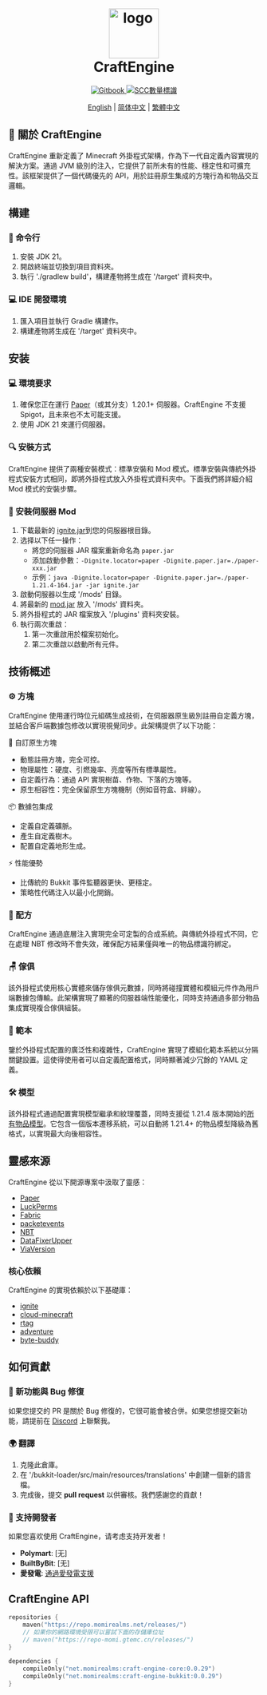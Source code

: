 <h1 align="center">
  <div style="text-align:center">
    <img src="https://github.com/user-attachments/assets/4e679094-303b-481d-859d-073efc61037c" alt="logo" style="width:100px; height:auto;">
  </div>
  CraftEngine
</h1>

<p align="center">
  <a href="https://momi.gtemc.cn/craftengine" alt="GitBook">
    <img src="https://img.shields.io/badge/%E6%96%87%E6%AA%94-%E7%94%A8%E6%88%B6%E6%89%8B%E5%86%8A-D2691E" alt="Gitbook"/>
  </a>
  <a href="https://github.com/Xiao-MoMi/craft-engine/">
    <img src="https://sloc.xyz/github/Xiao-MoMi/craft-engine/?category=codes" alt="SCC數量標識"/>
  </a>
</p>

<p align="center">
    <a target="_blank" href="/README.md">English</a> |
    <a target="_blank" href="/readme/README_zh-CN.md">简体中文</a> |
    <a target="_blank" href="/readme/README_zh-TW.md">繁體中文</a>
</p>

## 📌 關於 CraftEngine

CraftEngine 重新定義了 Minecraft 外掛程式架構，作為下一代自定義內容實現的解決方案。通過 JVM 級別的注入，它提供了前所未有的性能、穩定性和可擴充性。該框架提供了一個代碼優先的 API，用於註冊原生集成的方塊行為和物品交互邏輯。

## 構建

### 🐚 命令行
1. 安裝 JDK 21。
2. 開啟終端並切換到項目資料夾。
3. 執行 './gradlew build'，構建產物將生成在 '/target' 資料夾中。

### 💻 IDE 開發環境
1. 匯入項目並執行 Gradle 構建作。
2. 構建產物將生成在 '/target' 資料夾中。

## 安装

### 💻 環境要求
1. 確保您正在運行 [Paper](https://papermc.io/)（或其分支）1.20.1+ 伺服器。CraftEngine 不支援 Spigot，且未來也不太可能支援。
2. 使用 JDK 21 來運行伺服器。

### 🔍 安裝方式
CraftEngine 提供了兩種安裝模式：標準安裝和 Mod 模式。標準安裝與傳統外掛程式安裝方式相同，即將外掛程式放入外掛程式資料夾中。下面我們將詳細介紹 Mod 模式的安裝步驟。

### 🔧 安裝伺服器 Mod
1. 下載最新的 [ignite.jar](https://github.com/vectrix-space/ignite/releases)到您的伺服器根目錄。
2. 选择以下任一操作：
    - 將您的伺服器 JAR 檔案重新命名為 `paper.jar`
    - 添加啟動參數：`-Dignite.locator=paper -Dignite.paper.jar=./paper-xxx.jar`
    - 示例：`java -Dignite.locator=paper -Dignite.paper.jar=./paper-1.21.4-164.jar -jar ignite.jar`
3. 啟動伺服器以生成 '/mods' 目錄。
4. 將最新的 [mod.jar](https://github.com/Xiao-MoMi/craft-engine/releases) 放入 '/mods' 資料夾。
5. 將外掛程式的 JAR 檔案放入 '/plugins' 資料夾安裝。
6. 執行兩次重啟：
    1. 第一次重啟用於檔案初始化。
    2. 第二次重啟以啟動所有元件。

## 技術概述

### ⚙️ 方塊
CraftEngine 使用運行時位元組碼生成技術，在伺服器原生級別註冊自定義方塊，並結合客戶端數據包修改以實現視覺同步。此架構提供了以下功能：

🧱 自訂原生方塊
- 動態註冊方塊，完全可控。
- 物理屬性：硬度、引燃幾率、亮度等所有標準屬性。
- 自定義行為：通過 API 實現樹苗、作物、下落的方塊等。
- 原生相容性：完全保留原生方塊機制（例如音符盒、絆線）。

📦 數據包集成
- 定義自定義礦脈。
- 產生自定義樹木。
- 配置自定義地形生成。

⚡ 性能優勢
- 比傳統的 Bukkit 事件監聽器更快、更穩定。
- 策略性代碼注入以最小化開銷。

### 🥘 配方
CraftEngine 通過底層注入實現完全可定製的合成系統。與傳統外掛程式不同，它在處理 NBT 修改時不會失效，確保配方結果僅與唯一的物品標識符綁定。

### 🪑 傢俱
該外掛程式使用核心實體來儲存傢俱元數據，同時將碰撞實體和模組元件作為用戶端數據包傳輸。此架構實現了顯著的伺服器端性能優化，同時支持通過多部分物品集成實現複合傢俱組裝。

### 📝 範本
鑒於外掛程式配置的廣泛性和複雜性，CraftEngine 實現了模組化範本系統以分隔關鍵設置。這使得使用者可以自定義配置格式，同時顯著減少冗餘的 YAML 定義。

### 🛠️ 模型
該外掛程式通過配置實現模型繼承和紋理覆蓋，同時支援從 1.21.4 版本開始的[所有物品模型](https://misode.github.io/assets/item/)。它包含一個版本遷移系統，可以自動將 1.21.4+ 的物品模型降級為舊格式，以實現最大向後相容性。

## 靈感來源
CraftEngine 從以下開源專案中汲取了靈感：
- [Paper](https://github.com/PaperMC/Paper)
- [LuckPerms](https://github.com/LuckPerms/LuckPerms)
- [Fabric](https://github.com/FabricMC/fabric)
- [packetevents](https://github.com/retrooper/packetevents)
- [NBT](https://github.com/Querz/NBT)
- [DataFixerUpper](https://github.com/Mojang/DataFixerUpper)
- [ViaVersion](https://github.com/ViaVersion/ViaVersion)

### 核心依賴
CraftEngine 的實現依賴於以下基礎庫：
- [ignite](https://github.com/vectrix-space/ignite)
- [cloud-minecraft](https://github.com/Incendo/cloud-minecraft)
- [rtag](https://github.com/saicone/rtag)
- [adventure](https://github.com/KyoriPowered/adventure)
- [byte-buddy](https://github.com/raphw/byte-buddy)

## 如何貢獻

### 🔌 新功能與 Bug 修復
如果您提交的 PR 是關於 Bug 修復的，它很可能會被合併。如果您想提交新功能，請提前在 [Discord](https://discord.com/invite/WVKdaUPR3S) 上聯繫我。

### 🌍 翻譯
1. 克隆此倉庫。
2. 在 '/bukkit-loader/src/main/resources/translations' 中創建一個新的語言檔。
3. 完成後，提交 **pull request** 以供審核。我們感謝您的貢獻！

### 💖 支持開發者
如果您喜欢使用 CraftEngine，请考虑支持开发者！

- **Polymart**: [无]
- **BuiltByBit**: [无]
- **愛發電**: [通過愛發電支援](https://afdian.com/@xiaomomi/)

## CraftEngine API

```kotlin
repositories {
    maven("https://repo.momirealms.net/releases/")
    // 如果你的網路環境受限可以嘗試下面的存儲庫位址
    // maven("https://repo-momi.gtemc.cn/releases/")
}
```
```kotlin
dependencies {
    compileOnly("net.momirealms:craft-engine-core:0.0.29")
    compileOnly("net.momirealms:craft-engine-bukkit:0.0.29")
}
```

